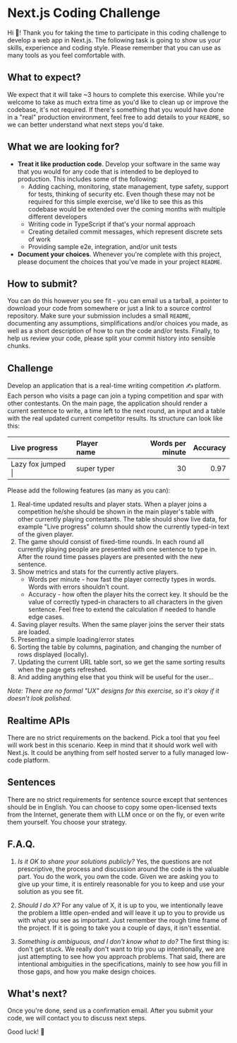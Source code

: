 # Next.js Coding Challenge

Hi 👋! Thank you for taking the time to participate in this coding challenge to develop a web app in Next.js. The following task is going to show us your skills, experience and coding style. Please remember that you can use as many tools as you feel comfortable with.

## What to expect?

We expect that it will take ~3 hours to complete this exercise. While you're welcome to take as much extra time as you'd like to clean up or improve the codebase, it's not required. If there's something that you would have done in a "real" production environment, feel free to add details to your `README`, so we can better understand what next steps you'd take.

## What we are looking for?

- **Treat it like production code**. Develop your software in the same way that you would for any code that is intended to be deployed to production. This includes some of the following:
  - Adding caching, monitoring, state management, type safety, support for tests, thinking of security etc. Even though these may not be required for this simple exercise, we'd like to see this as this codebase would be extended over the coming months with multiple different developers
  - Writing code in TypeScript if that's your normal approach
  - Creating detailed commit messages, which represent discrete sets of work
  - Providing sample e2e, integration, and/or unit tests
- **Document your choices**. Whenever you're complete with this project, please document the choices that you've made in your project `README`.

## How to submit?

You can do this however you see fit - you can email us a tarball, a pointer to download your code from somewhere or just a link to a source control repository. Make sure your submission includes a small `README`, documenting any assumptions, simplifications and/or choices you made, as well as a short description of how to run the code and/or tests. Finally, to help us review your code, please split your commit history into sensible chunks.

## Challenge

Develop an application that is a real-time writing competition ✍ platform️. Each person who visits a page can join a typing competition and spar with other contestants. On the main page, the application should render a current sentence to write, a time left to the next round, an input and a table with the real updated current competitor results. Its structure can look like this:

| Live progress      | Player name | Words per minute | Accuracy |
| :----------------- | :---------- | ---------------: | -------: |
| Lazy fox jumped \| | super typer |               30 |     0.97 |

Please add the following features (as many as you can):

1. Real-time updated results and player stats. When a player joins a competition he/she should be shown in the main player's table with other currently playing contestants. The table should show live data, for example "Live progress" column should show the currently typed-in text of the given player.
1. The game should consist of fixed-time rounds. In each round all currently playing people are presented with one sentence to type in. After the round time passes players are presented with the new sentence.
1. Show metrics and stats for the currently active players.
   - Words per minute - how fast the player correctly types in words. Words with errors shouldn't count.
   - Accuracy - how often the player hits the correct key. It should be the value of correctly typed-in characters to all characters in the given sentence. Feel free to extend the calculation if needed to handle edge cases.
1. Saving player results. When the same player joins the server their stats are loaded.
1. Presenting a simple loading/error states
1. Sorting the table by columns, pagination, and changing the number of rows displayed (locally).
1. Updating the current URL table sort, so we get the same sorting results when the page gets refreshed.
1. And adding anything else that you think will be useful for the user...

_Note: There are no formal "UX" designs for this exercise, so it's okay if it doesn't look polished._

## Realtime APIs

There are no strict requirements on the backend. Pick a tool that you feel will work best in this scenario. Keep in mind that it should work well with Next.js. It could be anything from self hosted server to a fully managed low-code platform.

## Sentences

There are no strict requirements for sentence source except that sentences should be in English. You can choose to copy some open-licensed texts from the Internet, generate them with LLM once or on the fly, or even write them yourself. You choose your strategy.

## F.A.Q.

1. _Is it OK to share your solutions publicly?_
   Yes, the questions are not prescriptive, the process and discussion around the code is the valuable part. You do the work, you own the code. Given we are asking you to give up your time, it is entirely reasonable for you to keep and use your solution as you see fit.

2. _Should I do X?_
   For any value of X, it is up to you, we intentionally leave the problem a little open-ended and will leave it up to you to provide us with what you see as important. Just remember the rough time frame of the project. If it is going to take you a couple of days, it isn't essential.

3. _Something is ambiguous, and I don't know what to do?_
   The first thing is: don't get stuck. We really don't want to trip you up intentionally, we are just attempting to see how you approach problems. That said, there are intentional ambiguities in the specifications, mainly to see how you fill in those gaps, and how you make design choices.

## What's next?

Once you're done, send us a confirmation email. After you submit your code, we will contact you to discuss next steps.

Good luck! 💪
